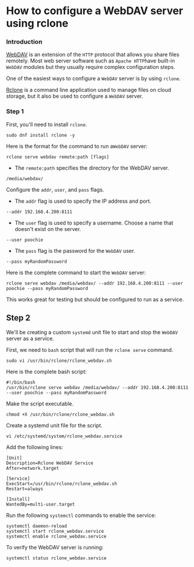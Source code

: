 # How to configure a WebDAV server using rclone


### Introduction 
[WebDAV](http://www.webdav.org/) is an extension of the `HTTP` protocol that allows you share files remotely. Most web server software such as `Apache HTTP`have built-in `WebDAV` modules but they usually require complex configuration steps.

One of the easiest ways to configure a `WebDAV` server is by using `rclone`.

[Rclone](https://rclone.org/) is a command line application used to manage files on cloud storage, but it also be used to configure a `WebDAV` server.

### Step 1
First, you'll need to install `rclone`.
~~~
sudo dnf install rclone -y
~~~
Here is the format for the command to run a`WebDAV` server:
~~~
rclone serve webdav remote:path [flags]
~~~
* The `remote:path` specifies the directory for the WebDAV server.
~~~
/media/webdav/
~~~
Configure the `addr`, `user`, and `pass` flags.

* The `addr` flag is used to specify the IP address and port.
~~~
--addr 192.168.4.200:8111
~~~
* The `user` flag is used to specify a username. Choose a name that doesn't exist on the server.
~~~
--user poochie
~~~
* The `pass` flag is the password for the `WebDAV` user.
~~~
--pass myRandomPassword
~~~
Here is the complete command to start the `WebDAV` server:
~~~
rclone serve webdav /media/webdav/ --addr 192.168.4.200:8111 --user poochie --pass myRandomPassword
~~~
This works great for testing but should be configured to run as a service.

## Step 2

We'll be creating a custom `systemd` unit file to start and stop the `WebDAV` server as a service.

First, we need to `bash` script that will run the `rclone serve` command.
~~~
sudo vi /usr/bin/rclone/rclone_webdav.sh
~~~
Here is the complete bash script:
~~~
#!/bin/bash
/usr/bin/rclone serve webdav /media/webdav/ --addr 192.168.4.200:8111 --user poochie --pass myRandomPassword
~~~
Make the script executable.
~~~
chmod +X /usr/bin/rclone/rclone_webdav.sh
~~~
Create a systemd unit file for the script.
~~~
vi /etc/systemd/system/rclone_webdav.service
~~~
Add the following lines:
~~~
[Unit]
Description=Rclone WebDAV Service
After=network.target

[Service]
ExecStart=/usr/bin/rclone/rclone_webdav.sh
Restart=always

[Install]
WantedBy=multi-user.target
~~~
Run the following `systemctl` commands to enable the service:
~~~
systemctl daemon-reload
systemctl start rclone_webdav.service
systemctl enable rclone_webdav.service
~~~
To verify the WebDAV server is running:
~~~
systemctl status rclone_webdav.service
~~~
